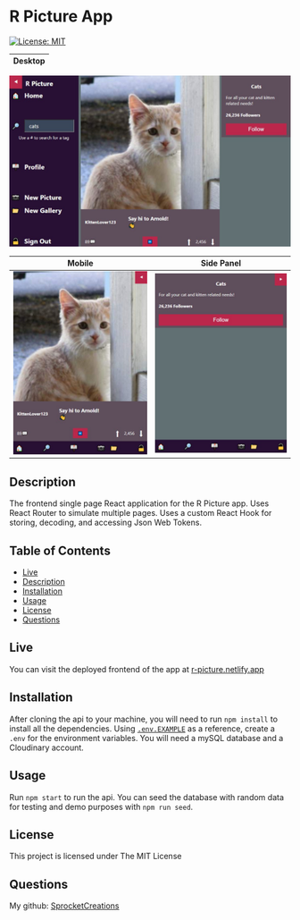 # R Picture App

[![License: MIT](https://img.shields.io/badge/License-MIT-yellow.svg)](https://opensource.org/licenses/MIT)

Desktop |
:-----: |
![desktop view](/preview/desktop.jpg)


Mobile  | Side Panel
:-----: | :-----:
![mobile view](/preview/mobile_1.jpg) | ![mobile side panel view](/preview/mobile_2.jpg)

## Description

The frontend single page React application for the R Picture app. Uses React Router to simulate multiple pages. Uses a custom React Hook for storing, decoding, and accessing Json Web Tokens.

## Table of Contents

- [Live](#live)
- [Description](#description)
- [Installation](#installation)
- [Usage](#usage)
- [License](#license)
- [Questions](#questions)

## Live

You can visit the deployed frontend of the app at [r-picture.netlify.app](https://r-picture.netlify.app/)

## Installation

After cloning the api to your machine, you will need to run `npm install` to install all the dependencies. Using [`.env.EXAMPLE`](.env.EXAMPLE) as a reference, create a `.env` for the environment variables. You will need a mySQL database and a Cloudinary account.

## Usage

Run `npm start` to run the api. You can seed the database with random data for testing and demo purposes with `npm run seed`.

## License

This project is licensed under The MIT License

## Questions

My github: [SprocketCreations](https://github.com/SprocketCreations)



